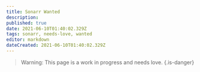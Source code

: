 ```yaml
---
title: Sonarr Wanted
description: 
published: true
date: 2021-06-10T01:40:02.329Z
tags: sonarr, needs-love, wanted
editor: markdown
dateCreated: 2021-06-10T01:40:02.329Z
---
```


> Warning: This page is a work in progress and needs love.
{.is-danger}
